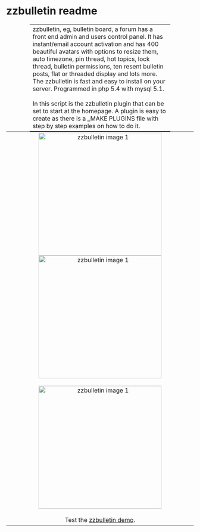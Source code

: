 # zzbulletin readme
<table style="text-align:left; width:75%; margin: 0px auto;"><tr><td>
zzbulletin, eg, bulletin board, a forum has a front end admin and users control panel. It has instant/email account activation and has 400 beautiful avatars with options to resize them, auto timezone, pin thread, hot topics, lock thread, bulletin permissions, ten resent bulletin posts, flat or threaded display and lots more. The zzbulletin is fast and easy to install on your server. Programmed in php 5.4 with mysql 5.1.
<br><br>
In this script is the zzbulletin plugin that can be set to start at the homepage. A plugin is easy to create as there is a _MAKE PLUGINS file with step by step examples on how to do it.
</td></tr></table>

<table style="text-align: center;margin: 0px auto;"><tr><td>
 <img src="http://php-zzbulletin.rhcloud.com/screenshot1.png" width="330" alt="zzbulletin image 1" >
 <img src="http://php-zzbulletin.rhcloud.com/screenshot2.png" width="330" alt="zzbulletin image 1" >
<br><br>
 <img src="http://php-zzbulletin.rhcloud.com/screenshot3.png" width="330" alt="zzbulletin image 1" >
<br><br>
Test the <a href="http://php-zzbulletin.rhcloud.com">zzbulletin demo</a>.
</td></tr></table>
</body>
</html>
